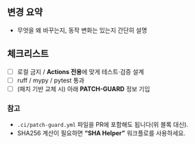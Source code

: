 <!-- ================== [02] PULL_REQUEST_TEMPLATE.md — START ================== -->

## 변경 요약
- 무엇을 왜 바꾸는지, 동작 변화는 있는지 간단히 설명

## 체크리스트
- [ ] 로컬 금지 / **Actions 전용**에 맞게 테스트·검증 설계
- [ ] ruff / mypy / pytest 통과
- [ ] (패치 기반 교체 시) 아래 **PATCH-GUARD** 정보 기입

<!--
PATCH-GUARD
files:
  - path: src/ui/header.py
    sha256: "<기준 브랜치 파일의 SHA256>"
    anchors:
      - "def _ready_level"
      - "brand-wrap"
  # 여러 파일이면 항목을 추가하세요
-->

### 참고
- `.ci/patch-guard.yml` 파일을 PR에 포함해도 됩니다(위 블록 대신).
- SHA256 계산이 필요하면 **“SHA Helper”** 워크플로를 사용하세요.

<!-- ================== [02] PULL_REQUEST_TEMPLATE.md — END ==================== -->
